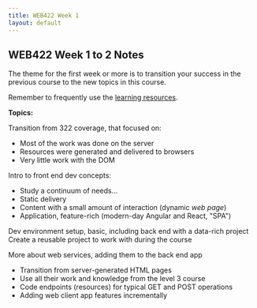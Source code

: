 ```yaml
---
title: WEB422 Week 1
layout: default
---
```


## WEB422 Week 1 to 2 Notes

The theme for the first week or more is to transition your success in the previous course to the new topics in this course.

Remember to frequently use the [learning resources](/web422/resources).

**Topics:**

Transition from 322 coverage, that focused on:
* Most of the work was done on the server
* Resources were generated and delivered to browsers
* Very little work with the DOM

Intro to front end dev concepts:
* Study a continuum of needs...
* Static delivery
* Content with a small amount of interaction (dynamic *web page*)
* Application, feature-rich (modern-day Angular and React, "SPA")

Dev environment setup, basic, including back end with a data-rich project  
Create a reusable project to work with during the course

More about web services, adding them to the back end app
* Transition from server-generated HTML pages
* Use all their work and knowledge from the level 3 course
* Code endpoints (resources) for typical GET and POST operations
* Adding web client app features incrementally

<br>
